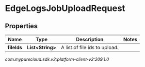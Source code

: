 # EdgeLogsJobUploadRequest


## Properties

| Name | Type | Description | Notes |
| ------------ | ------------- | ------------- | ------------- |
| **fileIds** | **List&lt;String&gt;** | A list of file ids to upload. |  |




_com.mypurecloud.sdk.v2:platform-client-v2:209.1.0_
